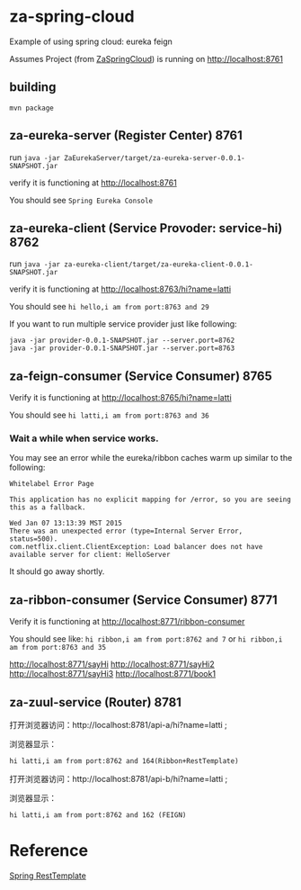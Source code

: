 # za-spring-cloud
Example of using spring cloud: eureka feign

Assumes Project (from [ZaSpringCloud](https://github.com/ziang-info/ZaSpringCloud)) is 
running on [http://localhost:8761](http://localhost:8761)

## building

`mvn package`

## za-eureka-server (Register Center) 8761

run `java -jar ZaEurekaServer/target/za-eureka-server-0.0.1-SNAPSHOT.jar`

verify it is functioning at [http://localhost:8761](http://localhost:8761)

You should see `Spring Eureka Console`

## za-eureka-client (Service Provoder: service-hi) 8762

run `java -jar za-eureka-client/target/za-eureka-client-0.0.1-SNAPSHOT.jar`

verify it is functioning at [http://localhost:8763/hi?name=latti](http://localhost:8763/hi?name=latti)

You should see `hi hello,i am from port:8763 and 29`

If you want to run multiple service provider just like following:

    java -jar provider-0.0.1-SNAPSHOT.jar --server.port=8762  
    java -jar provider-0.0.1-SNAPSHOT.jar --server.port=8763


## za-feign-consumer (Service Consumer)  8765

Verify it is functioning at [http://localhost:8765/hi?name=latti](http://localhost:8765/hi?name=latti)

You should see `hi latti,i am from port:8763 and 36`

### Wait a while when service works.
You may see an error while the eureka/ribbon caches warm up similar to the following:

    Whitelabel Error Page

    This application has no explicit mapping for /error, so you are seeing this as a fallback.

    Wed Jan 07 13:13:39 MST 2015
    There was an unexpected error (type=Internal Server Error, status=500).
    com.netflix.client.ClientException: Load balancer does not have available server for client: HelloServer

It should go away shortly.

## za-ribbon-consumer (Service Consumer) 8771

Verify it is functioning at [http://localhost:8771/ribbon-consumer](http://localhost:8771/ribbon-consumer)

You should see like:
    `hi ribbon,i am from port:8762 and 7`
    or
    `hi ribbon,i am from port:8763 and 35`

[http://localhost:8771/sayHi](http://localhost:8771/sayHi)
[http://localhost:8771/sayHi2](http://localhost:8771/sayHi2)
[http://localhost:8771/sayHi3](http://localhost:8771/sayHi3)
[http://localhost:8771/book1](http://localhost:8771/book1)


## za-zuul-service (Router) 8781

打开浏览器访问：http://localhost:8781/api-a/hi?name=latti ;

浏览器显示：

    hi latti,i am from port:8762 and 164(Ribbon+RestTemplate)

打开浏览器访问：http://localhost:8781/api-b/hi?name=latti ;

浏览器显示：

    hi latti,i am from port:8762 and 162 (FEIGN)



# Reference

   [Spring RestTemplate](https://blog.csdn.net/u012702547/article/details/77917939/)


